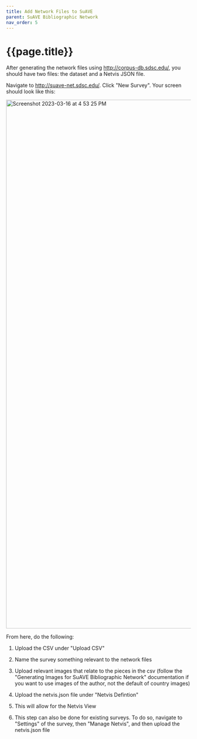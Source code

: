 ```yaml
---
title: Add Network Files to SuAVE
parent: SuAVE Bibliographic Network
nav_order: 5
---
```


# {{page.title}}
After generating the network files using http://corpus-db.sdsc.edu/, you should have two files: the dataset and a Netvis JSON file.

Navigate to http://suave-net.sdsc.edu/. Click "New Survey". Your screen should look like this:


<img width="1440" alt="Screenshot 2023-03-16 at 4 53 25 PM" src="https://user-images.githubusercontent.com/102625537/225810716-fa6c250d-6b59-4378-a66e-30fd5661b293.png">


From here, do the following:

1. Upload the CSV under "Upload CSV"
2. Name the survey something relevant to the network files
3. Upload relevant images that relate to the pieces in the csv (follow the "Generating Images for SuAVE Bibliographic Network" documentation if you want to use images of the author, not the default of country images)
4. Upload the netvis.json file under "Netvis Defintion"
  
  1. This will allow for the Netvis View
  2. This step can also be done for existing surveys. To do so, navigate to "Settings" of the survey, then "Manage Netvis", and  then upload the netvis.json file 

